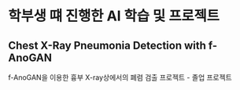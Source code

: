 # 학부생 떄 진행한 AI 학습 및 프로젝트
## Chest X-Ray Pneumonia Detection with f-AnoGAN
f-AnoGAN을 이용한 흉부 X-ray상에서의 폐렴 검출 프로젝트 - 졸업 프로젝트
